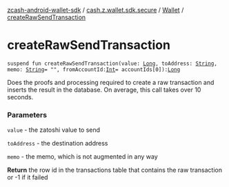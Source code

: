 [zcash-android-wallet-sdk](../../index.md) / [cash.z.wallet.sdk.secure](../index.md) / [Wallet](index.md) / [createRawSendTransaction](./create-raw-send-transaction.md)

# createRawSendTransaction

`suspend fun createRawSendTransaction(value: `[`Long`](https://kotlinlang.org/api/latest/jvm/stdlib/kotlin/-long/index.html)`, toAddress: `[`String`](https://kotlinlang.org/api/latest/jvm/stdlib/kotlin/-string/index.html)`, memo: `[`String`](https://kotlinlang.org/api/latest/jvm/stdlib/kotlin/-string/index.html)` = "", fromAccountId: `[`Int`](https://kotlinlang.org/api/latest/jvm/stdlib/kotlin/-int/index.html)` = accountIds[0]): `[`Long`](https://kotlinlang.org/api/latest/jvm/stdlib/kotlin/-long/index.html)

Does the proofs and processing required to create a raw transaction and inserts the result in the database. On
average, this call takes over 10 seconds.

### Parameters

`value` - the zatoshi value to send

`toAddress` - the destination address

`memo` - the memo, which is not augmented in any way

**Return**
the row id in the transactions table that contains the raw transaction or -1 if it failed

